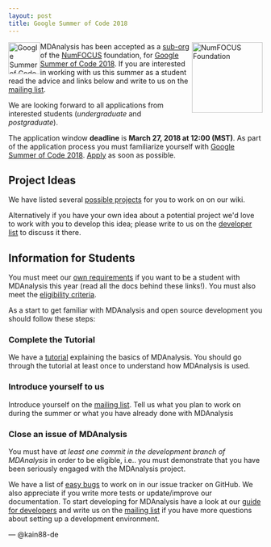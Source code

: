 ```yaml
---
layout: post
title: Google Summer of Code 2018
---
```


<p>
<img
src="{{site.images}}/numfocus.png"
title="NumFOCUS Foundation" alt="NumFOCUS Foundation"
style="float: right; width: 10em;" />

<img
src="https://developers.google.com/open-source/gsoc/images/gsoc2016-sun-373x373.png"
title="Google Summer of Code 2018" alt="Google Summer of Code 2018"
style="float: left; height: 4.5em; " />
</p>

MDAnalysis has been accepted as a [sub-org] of the [NumFOCUS] foundation,
for [Google Summer of Code 2018][gsoc]. If you are interested in working with us
this summer as a student read the advice and links below and write to us on the
[mailing list].

We are looking forward to all applications from interested students
(*undergraduate* and *postgraduate*).

The application window **deadline** is **March 27, 2018 at 12:00 (MST)**. As
part of the application process you must familiarize yourself with [Google
Summer of Code 2018][gsoc]. [Apply] as soon as possible.

## Project Ideas ##

We have listed several [possible projects][ideas] for you to work on on our
wiki.

Alternatively if you have your own idea about a potential project
we'd love to work with you to develop this idea; please write to us on the
[developer list][mailing list] to discuss it there.

## Information for Students ##

You must meet our [own requirements] if you want to be a student with MDAnalysis
this year (read all the docs behind these links!). You must also meet the
[eligibility criteria].

As a start to get familiar with MDAnalysis and open source development you
should follow these steps:

### Complete the Tutorial ###

We have a [tutorial] explaining the basics of MDAnalysis. You should go through
the tutorial at least once to understand how MDAnalysis is used.

### Introduce yourself to us ###

Introduce yourself on the [mailing list]. Tell us what you plan to work
on during the summer or what you have already done with MDAnalysis

### Close an issue of MDAnalysis ###

You must have *at least one commit in the development branch of
MDAnalysis* in order to be eligible, i.e.. you must demonstrate that
you have been seriously engaged with the MDAnalysis project.

We have a list of [easy bugs] to work on in our issue tracker on
GitHub. We also appreciate if you write more tests or update/improve
our documentation. To start developing for MDAnalysis have a look at
our [guide for developers][dev-guide] and write us on the
[mailing list] if you have more questions about setting up a
development environment.

— @kain88-de

[sub-org]: https://github.com/numfocus/gsoc#organizations-confirmed-under-numfocus-umbrella
[NumFOCUS]: https://summerofcode.withgoogle.com/organizations/5724916167475200/
[Apply]: https://summerofcode.withgoogle.com/student-signup/
[eligibility criteria]: https://github.com/MDAnalysis/mdanalysis/wiki/Google-Summer-Of-Code#eligibility
[own requirements]: https://github.com/MDAnalysis/mdanalysis/wiki/Google-Summer-Of-Code#our-expectations-from-students
[easy bugs]: https://github.com/MDAnalysis/mdanalysis/issues?q=is%3Aopen+is%3Aissue+label%3ADifficulty-easy
[tutorial]: http://www.mdanalysis.org/MDAnalysisTutorial/index.html
[ideas]: https://github.com/MDAnalysis/mdanalysis/wiki/GSoC-2018-Project-Ideas
[gsoc]: https://summerofcode.withgoogle.com/
[dev-guide]: https://github.com/MDAnalysis/mdanalysis/wiki/Guide-for-Developers
[mailing list]: {{site.mailinglists.developer.url}}
